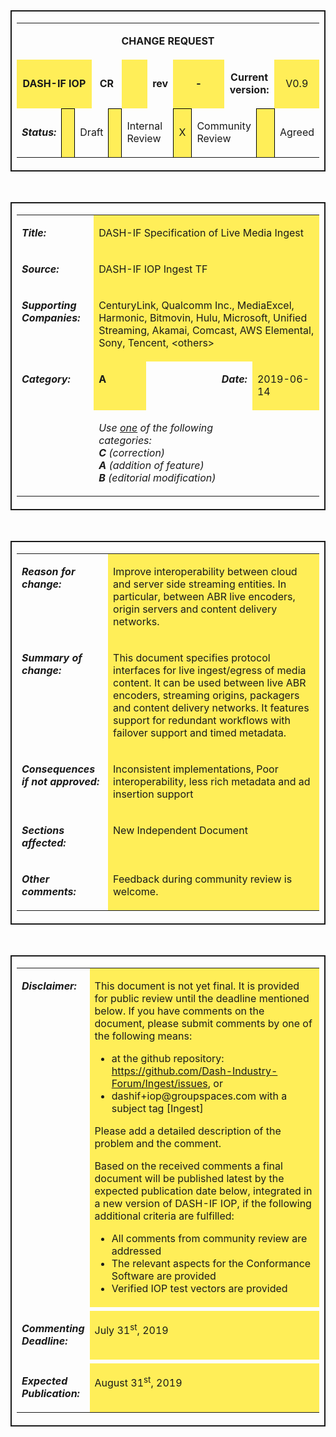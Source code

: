 <table border=1 cellspacing=0 cellpadding=0  style='border-collapse:collapse;border:none'>
    <tr>
        <td width=790 valign=top style='border:solid 1.5pt'>
            <table border="0" cellspacing="4" cellpadding="4" width="786">
                    <tr style= "height: 20px;">
                        <td border="0"  colspan="15" valign="top"><p align="center"><strong>CHANGE REQUEST</strong></p></td>
                    </tr>
                    <tr style= "height: 10px;">
                        <td style= "height: 10px;" colspan="4" bgcolor="#FFEE58"><p align="center"><strong> DASH-IF IOP</strong></p></td> 
                        <td style= "height: 10px;" colspan="2"><p align="center"><strong>CR</strong></p></td>
                        <td style= "height: 10px;" width="60" bgcolor="#FFEE58"></td>
                        <td style= "height: 10px;"><p align="center"><strong>rev</strong></p></td>
                        <td colspan="2" bgcolor="#FFEE58"><p align="center"><strong>-</strong></p></td>
                        <td style= "height: 10px;" colspan="3"><p align="center"><strong>Current version:</strong> </p></td>
                        <td style= "height: 10px;" colspan="2" bgcolor="#FFEE58"> <p align="center"> V0.9</p></td>
                    </tr>
                    <tr height= "%10"> </tr>
                    <tr>
                        <td colspan = "2" valign="middle"><p><strong><em>Status: </em></strong></p></td>
                        <td style="border: 1px solid black"  width="20" valign="middle" bgcolor="#FFEE58"> 
                        </td>
                        <td colspan = "2" valign="middle"><p>Draft</p> </td>
                        <td style="border: 1px solid black" width="20" valign="middle" bgcolor="#FFEE58"></td>
                        <td colspan = "2" valign="top"><p>Internal Review</p></td>
                        <td  style="border: 1px solid black" width="20" valign="middle" bgcolor="#FFEE58"><p align="center">X</p></td>
                        <td colspan = "2" valign="top"><p>Community Review</p> </td>
                        <td style="border: 1px solid black" width="20" valign="middle" bgcolor="#FFEE58"> </td>
                        <td colspan = "3" valign="middle"><p>Agreed</p></td>
                    </tr>
                    <tr height= "%10"> </tr>
            </table>
        </td>
    </tr>
</table>
<br>
<table border=1 cellspacing=0 cellpadding=0  style='border-collapse:collapse;border:none'>
    <tr>
        <td width=790 valign=top style='border:solid 1.5pt'>
            <table border="0" cellspacing="4" cellpadding="4" width="786">
                <tr>
                    <td colspan="4" valign="top">
                        <p>
                            <strong><em>Title: </em></strong>
                        </p>
                    </td>
                    <td colspan="17" valign="top" bgcolor="#FFEE58">
                        <p>
                            DASH-IF Specification of Live Media Ingest
                        </p>
                    </td>
                </tr>
                <tr height= "%10"> </tr>
                <tr>
                    <td colspan="4" valign="top">
                        <p>
                            <strong><em>Source:</em></strong>
                        </p>
                    </td>
                    <td colspan="17" valign="top" bgcolor="#FFEE58">
                        <p>
                            DASH-IF IOP Ingest TF
                        </p>
                    </td>
                </tr>
                <tr height= "%10"> </tr>
                <tr>
                    <td colspan="4" valign="top">
                        <p>
                            <strong><em>Supporting Companies:</em></strong>
                        </p>
                    </td>
                    <td colspan="17" valign="top" bgcolor="#FFEE58">
                        <p>
                            CenturyLink, Qualcomm Inc., MediaExcel, Harmonic, 
                            Bitmovin, Hulu, Microsoft, Unified Streaming, Akamai, Comcast, AWS Elemental, 
                            Sony, Tencent, &lt;others&gt;
                        </p>
                    </td>
                </tr>
                <tr height= "%10"> </tr>
                <tr>
                    <td colspan="4" valign="top">
                        <p>
                            <strong><em>Category:</em></strong>
                        </p>
                    </td>
                    <td valign="top" bgcolor="#FFEE58">
                        <p>
                            <strong>A</strong>
                        </p>
                    </td>
                    <td  colspan="9" valign="top">
                    </td>
                    <td  colspan="3" valign="top">
                        <p align="right">
                            <strong><em>Date:</em></strong>
                        </p>
                    </td>
                    <td colspan="4" valign="top" bgcolor="#FFEE58">
                        <p>
                            2019-06-14
                        </p>
                    </td>
                </tr>
                <tr>
                    <td colspan="4" valign="top">
                    </td>
                    <td  colspan="11" valign="top">
                        <p>
                            <em>
                                Use <u>one</u> of the following categories:
                                <strong>
                                    <br/>
                                    C
                                </strong>
                                (correction)
                                <br/>
                                <strong>A</strong>
                                (addition of feature)
                                <br/>
                                <strong>B</strong>
                                (editorial modification)
                            </em>
                        </p>
                    </td>
                    <td colspan="6" valign="top"></td>
                </tr>
                <tr height= "%10"> </tr>
                </table>
        </td>
    </tr>
</table>
<br>
<table border=1 cellspacing=0 cellpadding=0  style='border-collapse:collapse;border:none'>
    <tr>
        <td width=790 valign=top style='border:solid 1.5pt'>
            <table border="0" cellspacing="4" cellpadding="4" width="786">
                <tr>
                    <td  width= "100" colspan="5" valign="top">
                        <p>
                            <strong><em>Reason for change:</em></strong>
                        </p>
                    </td>
                    <td colspan="16" valign="top" bgcolor="#FFEE58">
                        <p>
                            Improve interoperability between cloud and server side streaming entities. In particular, 
	                        between ABR live encoders, origin servers and content delivery networks.
                        </p>
                    </td>
                </tr>
                <tr height= "%10"> </tr>
                <tr>
                    <td  colspan="5" valign="top" >
                        <p>
                            <strong><em>Summary of change:</em></strong>
                        </p>
                    </td>
                    <td colspan="16" valign="top" bgcolor="#FFEE58">
                        <p>
                            This document specifies protocol interfaces for live ingest/egress of media content.
	                    It can be used between live ABR encoders, streaming origins, packagers and content delivery networks.
			    It features support for redundant workflows with failover support and timed metadata.
                        </p>
                    </td>
                </tr>
                <tr height= "%10"> </tr>
                <tr>
                    <td colspan="5" valign="top">
                        <p>
                            <strong><em>Consequences if not approved:</em></strong>
                        </p>
                    </td>
                    <td colspan="16" valign="top" bgcolor="#FFEE58">
                        <p>
                            Inconsistent implementations, Poor interoperability, less rich metadata and ad insertion support
                        </p>
                    </td>
                </tr>
                <tr height= "%10"> </tr>
                <tr>
                    <td colspan="5" valign="top">
                        <p>
                            <strong><em>Sections affected:</em></strong>
                        </p>
                    </td>
                    <td colspan="16" valign="top" bgcolor="#FFEE58">
                        <p>
                            New Independent Document
                        </p>
                    </td>
                </tr>
                <tr height= "%10"> </tr>
                <tr>
                    <td colspan="5" valign="top">
                        <p>
                            <strong><em>Other comments:</em></strong>
                        </p>
                    </td>
                    <td colspan="16" valign="top" bgcolor="#FFEE58">
                        <p>
                            Feedback during community review is welcome.
                        </p>
                    </td>
                </tr>
            </table>
        </td>
    </tr>
</table>
<br>
<table border=1 cellspacing=0 cellpadding=0  style='border-collapse:collapse;border:none'>
    <tr>
        <td width=790 valign=top style='border:solid 1.5pt'>
            <table border="0" cellspacing="4" cellpadding="4" width="786">
                <tr>
                    <td width= "100" valign="top">
                        <p>
                            <strong><em>Disclaimer:</em></strong>
                        </p>
                    </td>
                    <td valign="top" bgcolor="#FFEE58">
                        <p>
                            This document is not yet final. It is provided for public
                            review until the deadline mentioned below. If you have
                            comments on the document, please submit comments by one of
                            the following means: 
                            <ul>
                                <li> at the github repository: <a href="https://github.com/Dash-Industry-Forum/Ingest/issues">https://github.com/Dash-Industry-Forum/Ingest/issues</a>, or </li>
                                <li> dashif+iop@groupspaces.com with a subject tag [Ingest] </li>
                            </ul>
                        </p>
                        <p> Please add a detailed description of the problem and the
                            comment.
                       </p>
                        <p>
                            Based on the received comments a final document will be
                            published latest by the expected publication date below,
                            integrated in a new version of DASH-IF IOP, if the following
                            additional criteria are fulfilled:
                           <ul>
                                <li> All comments from community review are addressed</li>
                                <li> The relevant aspects for the Conformance Software are
                            provided </li>
                                <li> Verified IOP test vectors are provided</li>
                            </ul> 
                        </p>
                    </td>
                </tr>
                <tr> <td  colspan= 2> </td></tr>
                <tr>
                    <td valign="top">
                        <p>
                            <strong><em>Commenting Deadline:</em></strong>
                        </p>
                    </td>
                    <td width="492" valign="top" bgcolor="#FFEE58">
                        <p>
                            July 31<sup>st</sup>, 2019
                        </p>
                    </td>
                </tr>
                <tr> <td colspan= 2> </td></tr>
                <tr>
                    <td valign="top">
                        <p>
                            <strong><em>Expected Publication:</em></strong>
                        </p>
                    </td>
                    <td valign="top" bgcolor="#FFEE58">
                        <p>
                            August 31<sup>st</sup>, 2019
                        </p>
                    </td>
                </tr>
            </table>
        </td>
    </tr>
</table>


